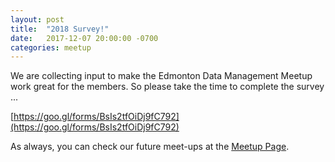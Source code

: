 ```yaml
---
layout: post  
title:  "2018 Survey!"  
date:   2017-12-07 20:00:00 -0700  
categories: meetup  
---
```


We are collecting input to make the Edmonton Data Management Meetup work great for the members.  So please take the time to complete the survey ...
  
[https://goo.gl/forms/BsIs2tfOiDj9fC792](https://goo.gl/forms/BsIs2tfOiDj9fC792)  
  
As always, you can check our future meet-ups at the [Meetup Page][meetup].  

[meetup]: https://www.meetup.com/Edmonton-Data-Management-Meetup/  
[github]:https://github.com/DataManagementYEG/Meetups  
[Bonny Doon (Idylwylde) Library]:https://goo.gl/maps/1rGi9W9JtFS2
